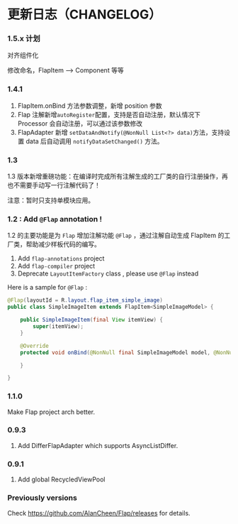 # 更新日志（CHANGELOG）


### 1.5.x 计划

对齐组件化

修改命名，FlapItem --> Component  等等


### 1.4.1

1. FlapItem.onBind 方法参数调整，新增 position 参数
2. Flap 注解新增`autoRegister`配置，支持是否自动注册，默认情况下 Processor 会自动注册，可以通过该参数修改
3. FlapAdapter 新增 `setDataAndNotify(@NonNull List<?> data)`方法，支持设置 data 后自动调用 `notifyDataSetChanged()` 方法。

### 1.3

1.3 版本新增重磅功能：在编译时完成所有注解生成的工厂类的自行注册操作，再也不需要手动写一行注解代码了！

注意：暂时只支持单模块应用。

### 1.2 : Add `@Flap` annotation !

1.2 的主要功能是为 `Flap` 增加注解功能 `@Flap` ，通过注解自动生成 FlapItem 的工厂类，帮助减少样板代码的编写。

1. Add `flap-annotations` project
2. Add `flap-compiler` project
3. Deprecate `LayoutItemFactory` class , please use `@Flap` instead

Here is a sample for `@Flap` :

```java
@Flap(layoutId = R.layout.flap_item_simple_image)
public class SimpleImageItem extends FlapItem<SimpleImageModel> {

    public SimpleImageItem(final View itemView) {
        super(itemView);
    }

    @Override
    protected void onBind(@NonNull final SimpleImageModel model, @NonNull final FlapAdapter adapter, @NonNull final List<Object> payloads) {

    }

}
```

### 1.1.0

Make Flap project arch better.


### 0.9.3

1. Add DifferFlapAdapter which supports AsyncListDiffer.


### 0.9.1

1. Add global RecycledViewPool


### Previously versions

Check https://github.com/AlanCheen/Flap/releases for details.